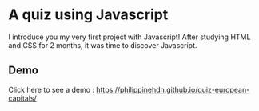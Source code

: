 # A quiz using Javascript

I introduce you my very first project with Javascript! After studying HTML and CSS for 2 months, it was time to discover Javascript. 


## Demo

Click here to see a demo : https://philippinehdn.github.io/quiz-european-capitals/
